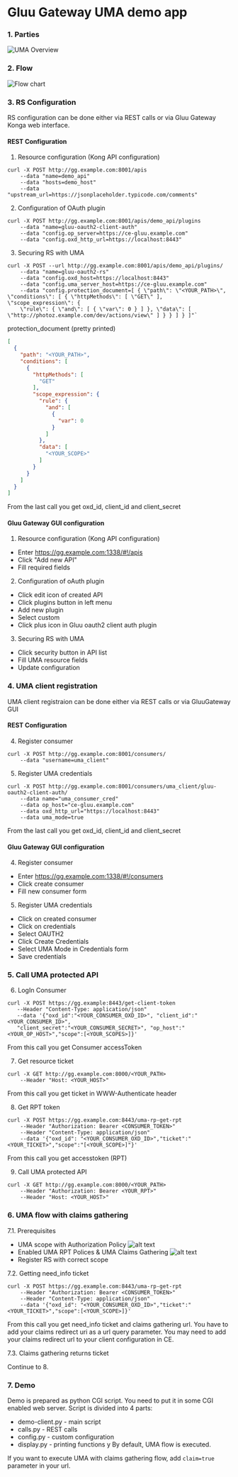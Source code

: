 # Gluu Gateway UMA demo app

### 1. Parties

![UMA Overview](./gg-demo-overview-diagram-uma.png)

### 2. Flow
![Flow chart](./flow.png)

### 3. RS Configuration

RS configuration can be done either via REST calls or via Gluu Gateway Konga
web interface.

#### REST Configuration
1. Resource configuration (Kong API configuration)
````
curl -X POST http://gg.example.com:8001/apis
    --data "name=demo_api"
    --data "hosts=demo_host"
    --data "upstream_url=https://jsonplaceholder.typicode.com/comments"
````

2. Configuration of OAuth plugin

````
curl -X POST http://gg.example.com:8001/apis/demo_api/plugins
    --data "name=gluu-oauth2-client-auth"
    --data "config.op_server=https://ce-gluu.example.com"
    --data "config.oxd_http_url=https://localhost:8443"

````

3. Securing RS with UMA

````
curl -X POST --url http://gg.example.com:8001/apis/demo_api/plugins/
    --data "name=gluu-oauth2-rs"
    --data "config.oxd_host=https://localhost:8443"
    --data "config.uma_server_host=https://ce-gluu.example.com"
    --data "config.protection_document=[ { \"path\": \"<YOUR_PATH>\", \"conditions\": [ { \"httpMethods\": [ \"GET\" ], \"scope_expression\": {
    \"rule\": { \"and\": [ { \"var\": 0 } ] }, \"data\": [ \"http://photoz.example.com/dev/actions/view\" ] } } ] } ]"`
````

protection_document (pretty printed)
```json
[
  {
    "path": "<YOUR_PATH>",
    "conditions": [
      {
        "httpMethods": [
          "GET"
        ],
        "scope_expression": {
          "rule": {
            "and": [
              {
                "var": 0
              }
            ]
          },
          "data": [
            "<YOUR_SCOPE>"
          ]
        }
      }
    ]
  }
]
```
From the last call you get oxd_id, client_id and client_secret

#### Gluu Gateway GUI configuration
1. Resource configuration (Kong API configuration)
* Enter https://gg.example.com:1338/#!/apis
* Click "Add new API"
* Fill required fields

2. Configuration of oAuth plugin
* Click edit icon of created API
* Click plugins button in left menu
* Add new plugin
* Select custom
* Click plus icon in Gluu oauth2 client auth plugin

3. Securing RS with UMA
* Click security button in API list
* Fill UMA resource fields
* Update configuration

### 4. UMA client registration
UMA client registraion can be done either via REST calls or via GluuGateway GUI

#### REST Configuration
4. Register consumer
````
curl -X POST http://gg.example.com:8001/consumers/
    --data "username=uma_client"
````
5. Register UMA credentials
````
curl -X POST http://gg.example.com:8001/consumers/uma_client/gluu-oauth2-client-auth/
    --data name="uma_consumer_cred"
    --data op_host="ce-gluu.example.com"
    --data oxd_http_url="https://localhost:8443"
    --data uma_mode=true
````
From the last call you get oxd_id, client_id and client_secret
#### Gluu Gateway GUI configuration
4. Register consumer
* Enter https://gg.example.com:1338/#!/consumers
* Click create consumer
* Fill new consumer form

5. Register UMA credentials
* Click on created consumer
* Click on credentials
* Select OAUTH2
* Click Create Credentials
* Select UMA Mode in Credentials form
* Save credentials


### 5. Call UMA protected API
6. LogIn Consumer
 ````
 curl -X POST https://gg.example:8443/get-client-token
    --Header "Content-Type: application/json"
    --data '{"oxd_id":"<YOUR_CONSUMER_OXD_ID>", "client_id":"<YOUR_CONSUMER_ID>",
    "client_secret":"<YOUR_CONSUMER_SECRET>", "op_host":"<YOUR_OP_HOST>","scope":[<YOUR_SCOPES>]}'
 ````
 From this call you get Consumer accessToken

7. Get resource ticket
  ````
  curl -X GET http://gg.example.com:8000/<YOUR_PATH>
      --Header "Host: <YOUR_HOST>"
````
 From this call you get ticket in WWW-Authenticate header

8. Get RPT token
  ````
  curl -X POST https://gg.example.com:8443/uma-rp-get-rpt
      --Header "Authorization: Bearer <CONSUMER_TOKEN>"
      --Header "Content-Type: application/json"
      --data '{"oxd_id": "<YOUR_CONSUMER_OXD_ID>","ticket":"<YOUR_TICKET>","scope":"[<YOUR_SCOPE>]"}'
````
From this call you get accesstoken (RPT)

9. Call UMA protected API
  ````
  curl -X GET http://gg.example.com:8000/<YOUR_PATH>
      --Header "Authorization: Bearer <YOUR_RPT>"
      --Header "Host: <YOUR_HOST>"
````

### 6. UMA flow with claims gathering
7.1. Prerequisites
* UMA scope with Authorization Policy
![alt text](uma_scope.png "Logo Title Text 1")
* Enabled UMA RPT Polices & UMA Claims Gathering
![alt text](scripts.png "Logo Title Text 1")
* Register RS with correct scope

7.2. Getting need_info ticket
  ````
  curl -X POST https://gg.example.com:8443/uma-rp-get-rpt
      --Header "Authorization: Bearer <CONSUMER_TOKEN>"
      --Header "Content-Type: application/json"
      --data '{"oxd_id": "<YOUR_CONSUMER_OXD_ID>","ticket":"<YOUR_TICKET>","scope":[<YOUR_SCOPE>]}'
````
From this call you get need_info ticket and claims gathering url.
You have to add your claims redirect uri as a url query parameter.
You may need to add your claims redirect url to your client configuration in CE.

7.3. Claims gathering returns ticket

Continue to 8.


### 7. Demo

Demo is prepared as python CGI script. You need to put it in some CGI enabled web server. Script is divided into 4 parts:
* demo-client.py - main script
* calls.py - REST calls
* config.py - custom configuration
* display.py - printing functions
y
By default, UMA flow is executed.

If you want to execute UMA with claims gathering flow, add `claim=true` parameter in your url.
